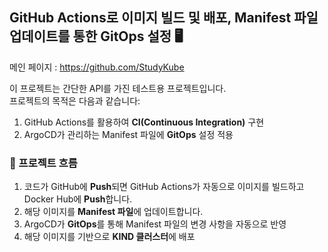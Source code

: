 ## GitHub Actions로 이미지 빌드 및 배포, Manifest 파일 업데이트를 통한 GitOps 설정 🖥

메인 페이지 : https://github.com/StudyKube
<br>

이 프로젝트는 간단한 API를 가진 테스트용 프로젝트입니다. <br> 
프로젝트의 목적은 다음과 같습니다:
1. GitHub Actions를 활용하여 **CI(Continuous Integration)** 구현
2. ArgoCD가 관리하는 Manifest 파일에 **GitOps** 설정 적용

### 🔄 프로젝트 흐름
1. 코드가 GitHub에 **Push**되면 GitHub Actions가 자동으로 이미지를 빌드하고 Docker Hub에 **Push**합니다.
2. 해당 이미지를 **Manifest 파일**에 업데이트합니다.
3. ArgoCD가 **GitOps**를 통해 Manifest 파일의 변경 사항을 자동으로 반영
4. 해당 이미지를 기반으로 **KIND 클러스터**에 배포
